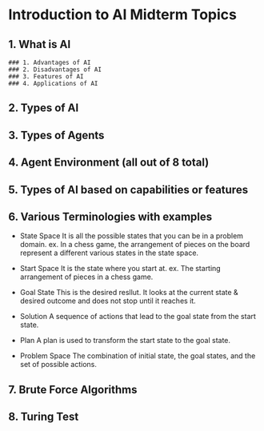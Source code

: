 # Introduction to AI Midterm Topics

## 1. What is AI 
    ### 1. Advantages of AI
    ### 2. Disadvantages of AI
    ### 3. Features of AI
    ### 4. Applications of AI

## 2. Types of AI 
## 3. Types of Agents
## 4. Agent Environment (all out of 8 total)
## 5. Types of AI based on capabilities or features
## 6. Various Terminologies with examples
- State Space
It is all the possible states that you can be in a problem domain.
ex. In a chess game, the arrangement of pieces on the board represent a different various states in the state space.

- Start Space 
It is the state where you start at.
ex. The starting arrangement of pieces in a chess game.

- Goal State 
This is the desired resllut. It looks at the current state & desired outcome and does not stop until it reaches it.

- Solution 
A sequence of actions that lead to the goal state from the start state.

- Plan
A plan is used to transform the start state to the goal state.

- Problem Space 
The combination of initial state, the goal states, and the set of possible actions.

## 7. Brute Force Algorithms 
## 8. Turing Test
